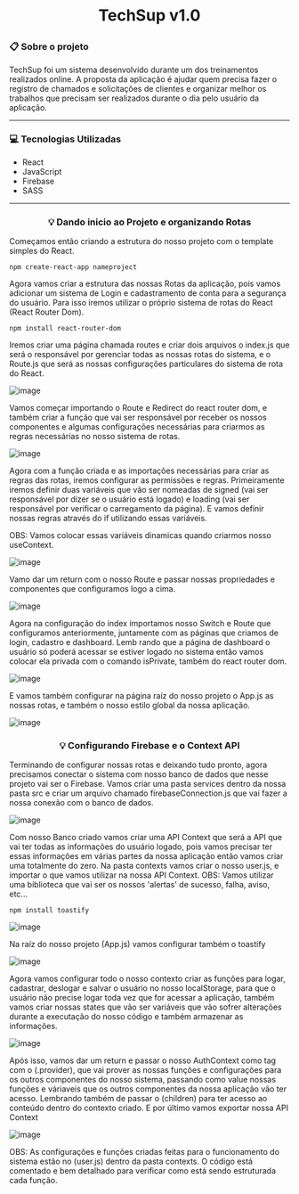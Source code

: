 # <p align="center">TechSup v1.0</p>


### 📋 Sobre o projeto

TechSup foi um sistema desenvolvido durante um dos treinamentos realizados online. A proposta da aplicação é ajudar quem precisa fazer o registro de chamados e solicitações de clientes e organizar melhor os trabalhos que precisam ser realizados durante o dia pelo usuário da aplicação.

***

### 💻 Tecnologias Utilizadas

* React
* JavaScript
* Firebase
* SASS

***

### <p align="center">💡 Dando inicio ao Projeto e organizando Rotas</p>

Começamos então criando a estrutura do nosso projeto com o template simples do React.

    npm create-react-app nameproject
    
Agora vamos criar a estrutura das nossas Rotas da aplicação, pois vamos adicionar um sistema de Login e cadastramento de conta para a segurança do usuário. Para isso iremos utilizar o próprio sistema de rotas do React (React Router Dom).

    npm install react-router-dom
    
Iremos criar uma página chamada routes e criar dois arquivos o index.js que será o responsável por gerenciar todas as nossas rotas do sistema, e o Route.js que será as nossas configurações particulares do sistema de rota do React.

![image](https://user-images.githubusercontent.com/67201210/126382796-554155f6-172e-4938-9922-7ff632e3f7fe.png)

Vamos começar importando o Route e Redirect do react router dom, e também criar a função que vai ser responsável por receber os nossos componentes e algumas configurações necessárias para criarmos as regras necessárias no nosso sistema de rotas.

![image](https://user-images.githubusercontent.com/67201210/126386940-8698b184-4feb-460d-9e47-92617444d598.png)

Agora com a função criada e as importações necessárias para criar as regras das rotas, iremos configurar as permissões e regras. Primeiramente iremos definir duas variáveis que vão ser nomeadas de signed (vai ser responsável por dizer se o usuário está logado) e loading (vai ser responsável por verificar o carregamento da página).
E vamos definir nossas regras através do if utilizando essas variáveis.

OBS: Vamos colocar essas variáveis dinamicas quando criarmos nosso useContext.

![image](https://user-images.githubusercontent.com/67201210/126395413-1a0e9c87-804d-448a-a307-0e6bee6c98f6.png)

Vamo dar um return com o nosso Route e passar nossas propriedades e componentes que configuramos logo a cima.

![image](https://user-images.githubusercontent.com/67201210/126395981-11270937-0465-459f-8c21-004fd94adade.png)

Agora na configuração do index importamos nosso Switch e Route que configuramos anteriormente, juntamente com as páginas que criamos de login, cadastro e dashboard. Lemb rando que a página de dashboard o usuário só poderá acessar se estiver logado no sistema então vamos colocar ela privada com o comando isPrivate, também do react router dom.

![image](https://user-images.githubusercontent.com/67201210/126396432-1eff1000-7e1b-4ffd-94fb-181518da197e.png)

E vamos também configurar na página raíz do nosso projeto o App.js as nossas rotas, e também o nosso estilo global da nossa aplicação.

![image](https://user-images.githubusercontent.com/67201210/126398193-0dbbb8c2-c6a0-4ea5-9246-949f943f7a7b.png)


### <p align="center">💡 Configurando Firebase e o Context API</p>

Terminando de configurar nossas rotas e deixando tudo pronto, agora precisamos conectar o sistema com nosso banco de dados que nesse projeto vai ser o Firebase.
Vamos criar uma pasta services dentro da nossa pasta src e criar um arquivo chamado firebaseConnection.js que vai fazer a nossa conexão com o banco de dados.

![image](https://user-images.githubusercontent.com/67201210/126529158-a0d5d2e1-f89b-4524-b5cb-eb56ce97a4bc.png)

Com nosso Banco criado vamos criar uma API Context que será a API que vai ter todas as informações do usuário logado, pois vamos precisar ter essas informações em várias partes da nossa aplicação então vamos criar uma totalmente do zero. Na pasta contexts vamos criar o nosso user.js, e importar o que vamos utilizar na nossa API Context.
OBS: Vamos utilizar uma biblioteca que vai ser os nossos 'alertas' de sucesso, falha, aviso, etc...

    npm install toastify

![image](https://user-images.githubusercontent.com/67201210/126543674-4a0e7c21-9d2d-40e7-9f6b-fcbe73f89989.png)

Na raíz do nosso projeto (App.js) vamos configurar também o toastify

![image](https://user-images.githubusercontent.com/67201210/126544535-3d54d332-f39a-43e5-89a7-ee973a8e330f.png)

Agora vamos configurar todo o nosso contexto criar as funções para logar, cadastrar, deslogar e salvar o usuário no nosso localStorage, para que o usuário não precise logar toda vez que for acessar a aplicação, também vamos criar nossas states que vão ser variáveis que vão sofrer alterações durante a executação do nosso código e também armazenar as informações.

![image](https://user-images.githubusercontent.com/67201210/126546613-865493ec-4c4b-41d5-9369-bb21f2408519.png)

Após isso, vamos dar um return e passar o nosso AuthContext como tag com o (.provider), que vai prover as nossas funções e configurações para os outros componentes do nosso sistema, passando como value nossas funções e váriaveis que os outros componentes da nossa aplicação vão ter acesso. Lembrando também de passar o (children) para ter acesso ao conteúdo dentro do contexto criado. E por último vamos exportar nossa API Context

![image](https://user-images.githubusercontent.com/67201210/126546755-411c2479-bc8e-4ae2-b410-70fa2ced1de0.png)

OBS: As configurações e funções criadas feitas para o funcionamento do sistema estão no (user.js) dentro da pasta contexts. O código está comentado e bem detalhado para verificar como está sendo estruturada cada função.











